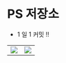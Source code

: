 # PS 저장소 
<!--
<a href="https://solved.ac/zhtmr"><img src="http://mazassumnida.wtf/api/mini/generate_badge?boj=zhtmr&theme=dark"/></a>
This is a auto push repository for Baekjoon Online Judge created with [BaekjoonHub](https://github.com/BaekjoonHub/BaekjoonHub).
-->
- 1 일 1 커밋 !!
<table>
  <tr>
    <td valign="top"><a href="https://solved.ac/zhtmr"><img align="top" src="http://mazassumnida.wtf/api/v2/generate_badge?boj=zhtmr&theme=dark"/></a></td>
    <td valign="top"><img align="top" src="http://mazandi.herokuapp.com/api?handle=zhtmr&theme=dark"/></td>
  </tr>
</table>
